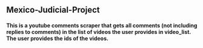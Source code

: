 ## Mexico-Judicial-Project

#### This is a youtube comments scraper that gets all comments (not including replies to comments) in the list of videos the user provides in video_list. The user provides the ids of the videos.
